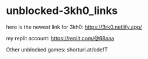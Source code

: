 # unblocked-3kh0_links
here is the newest link for 3kh0: https://3rk0.netlify.app/


my replit account: https://replit.com/@69aaa



Other unblocked games: shorturl.at/cdefT 
